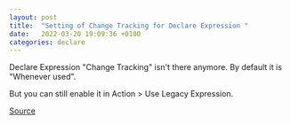 ```yaml
---
layout: post
title:  "Setting of Change Tracking for Declare Expression "
date:   2022-03-20 19:09:36 +0100
categories: declare
---
```


Declare Expression "Change Tracking" isn't there anymore. By default it is "Whenever used".

But you can still enable it in Action > Use Legacy Expression.

[Source](https://community.pega.com/node/1463261)